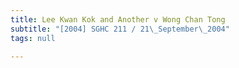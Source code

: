 ```yaml
---
title: Lee Kwan Kok and Another v Wong Chan Tong
subtitle: "[2004] SGHC 211 / 21\_September\_2004"
tags: null

---
```


